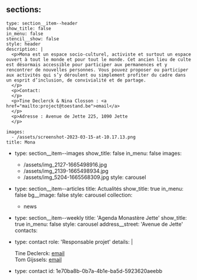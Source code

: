 sections:
  -
    type: section__item--header
    show_title: false
    in_menu: false
    stencil__show: false
    style: header
    description: |
      <p>Mona est un espace socio-culturel, activiste et surtout un espace ouvert à tout le monde et pour tout le monde. Cet ancien lieu de culte est désormais accessible pour participer aux permanences et y rencontrer de nouvelles personnes. Vous pouvez proposer ou participer aux activités qui s’y déroulent ou simplement profiter du cadre dans un esprit d’inclusion, de convivialité et de partage.
      </p>
      <p>Contact:
      </p>
      <p>Tine Declerck & Nina Closson : <a href="mailto:project@toestand.be">email</a>
      </p>
      <p>Adresse : Avenue de Jette 225, 1090 Jette
      </p>
      
    images:
      - /assets/screenshot-2023-03-15-at-10.17.13.png
    title: Mona
  -
    type: section__item--images
    show_title: false
    in_menu: false
    images:
      - /assets/img_2127-1665498916.jpg
      - /assets/img_2139-1665498934.jpg
      - /assets/img_5204-1665568309.jpg
    style: carousel
  -
    type: section__item--articles
    title: Actualités
    show_title: true
    in_menu: false
    bg__image: false
    style: carousel
    collection:
      - news
  -
    type: section__item--weekly
    title: 'Agenda Monastère Jette'
    show_title: true
    in_menu: false
    style: carousel
address__street: 'Avenue de Jette'
contacts:
  -
    type: contact
    role: 'Responsable projet'
    details: |
      <p>Tine Declerck: <a href="mailto:tine@toestand.be">email<br></a>Tom Gijssels: <a href="mailto:tom@toestand.be">email</a>
      </p>
      
  -
    type: contact
id: 1e70ba8b-0b7a-4b1e-ba5d-5923620aeebb
